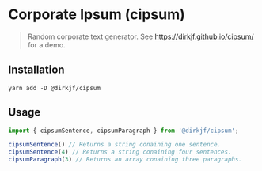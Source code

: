 # Corporate Ipsum (cipsum)

> Random corporate text generator. See https://dirkjf.github.io/cipsum/ for a demo.

## Installation
`yarn add -D @dirkjf/cipsum`

## Usage

```javascript
import { cipsumSentence, cipsumParagraph } from '@dirkjf/cipsum';

cipsumSentence() // Returns a string conaining one sentence.
cipsumSentence(4) // Returns a string conaining four sentences.
cipsumParagraph(3) // Returns an array conaining three paragraphs.

```
